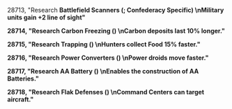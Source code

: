 ﻿28713, "Research <b>Battlefield Scanners<b> (<cost>; Confederacy Specific) \nMilitary units gain +2 line of sight"

28714, "Research <b>Carbon Freezing<b> (<cost>) \nCarbon deposits last 10% longer."

28715, "Research <b>Trapping<b> (<cost>) \nHunters collect Food 15% faster."

28716, "Research <b>Power Converters<b> (<cost>) \nPower droids move faster."

28717, "Research <b>AA Battery<b> (<cost>) \nEnables the construction of AA Batteries."

28718, "Research <b>Flak Defenses<b> (<cost>) \nCommand Centers can target aircraft."

